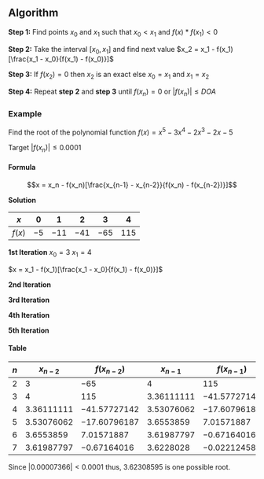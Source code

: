 ## Algorithm
**Step 1:** Find points $x_0$ and $x_1$ such that $x_0 < x_1$ and $f(x) * f(x_1) < 0$

**Step 2:** Take the interval $[x_0, x_1]$ and find next value $x_2 = x_1 - f(x_1)[\frac{x_1 - x_0}{f(x_1) - f(x_0)}]$

**Step 3:** If $f(x_2) = 0$ then $x_2$ is an exact else $x_0 = x_1$ and $x_1 = x_2$

**Step 4:** Repeat **step 2** and **step 3** until $f(x_n) = 0$ or $|f(x_n)| ≤ DOA$

### Example
Find the root of the polynomial function
$f(x) = x^5 - 3x^4 - 2x^3 - 2x - 5$

Target
$|f(x_n)|≤0.0001$

#### Formula
$$x = x_n - f(x_n)[\frac{x_{n-1} - x_{n-2}}{f(x_n) - f(x_{n-2})}]$$

**Solution**

| $x$    | $0$  | $1$   | $2$   | $3$   | $4$ |
| ------ | ---- | ----- | ----- | ----- | --- |
| $f(x)$ | $-5$ | $-11$ | $-41$ | $-65$ | 115 |

**1st Iteration**
$x_0 = 3$
$x_1 = 4$

$x = x_1 - f(x_1)[\frac{x_1 - x_0}{f(x_1) - f(x_0)}]$


**2nd Iteration**

**3rd Iteration**

**4th Iteration**

**5th Iteration**

#### Table
| $n$ | $x_{n - 2}$  | $f(x_{n - 2})$ | $x_{n - 1}$  | $f(x_{n - 1})$ | $x_n$        | $f(x_n)$       |
| --- | ------------ | -------------- | ------------ | -------------- | ------------ | -------------- |
| $2$ | $3$          | $-65$          | $4$          | $115$          | $3.36111111$ | $-41.57727142$ |
| $3$ | $4$          | $115$          | $3.36111111$ | $-41.57727142$ | $3.53076062$ | $-17.60796187$ |
| $4$ | $3.36111111$ | $-41.57727142$ | $3.53076062$ | $-17.60796187$ | $3.6553859$  | $7.01571887$   |
| $5$ | $3.53076062$ | $-17.60796187$ | $3.6553859$  | $7.01571887$   | $3.61987797$ | $-0.67164016$  |
| $6$ | $3.6553859$  | $7.01571887$   | $3.61987797$ | $-0.67164016$  | $3.62298028$ | $-0.02212458$  |
| $7$ | $3.61987797$ | $-0.67164016$  | $3.6228028$  | $-0.02212458$  | $3.62308595$ | $0.000073966$               |

Since $|0.00007366| < 0.0001$ thus, $3.62308595$ is one possible root.